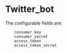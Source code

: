 # Twitter_bot
The configurable fields are:

		consumer_key
		consumer_secret
		access_token
		access_token_secret
